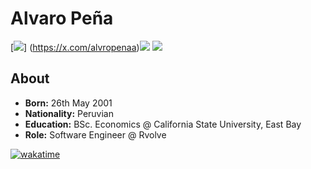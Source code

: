 # Alvaro Peña

[![](https://img.shields.io/badge/-X-%231DA1F2?style=flat-square&logo=x&logoColor=white)] (https://x.com/alvropenaa)[![](https://img.shields.io/badge/-LinkedIn-%230077B5?style=flat-square&logo=linkedin&logoColor=white)](https://www.linkedin.com/in/alvropena/) [![](https://img.shields.io/badge/-Email-%23D14836?style=flat-square&logo=gmail&logoColor=white)](mailto:me@alvropena.com)

## About
- **Born:** 26th May 2001
- **Nationality:** Peruvian
- **Education:** BSc. Economics @ California State University, East Bay
- **Role:** Software Engineer @ Rvolve

[![wakatime](https://wakatime.com/badge/user/401cadbc-f50c-4d07-a590-a965437b8e94.svg)](https://wakatime.com/@401cadbc-f50c-4d07-a590-a965437b8e94)
